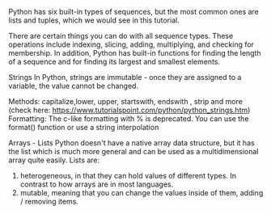 Python has six built-in types of sequences, but the most common ones 
are lists and tuples, which we would see in this tutorial.

There are certain things you can do with all sequence types. 
These operations include indexing, slicing, adding, multiplying, and checking for membership. 
In addition, Python has built-in functions for finding the length of a sequence and for finding its largest and smallest elements.


Strings 
In Python, strings are immutable - once they are assigned to a variable, the value cannot be changed. 

Methods: capitalize,lower, upper, startswith, endswith , strip and more (check here: https://www.tutorialspoint.com/python/python_strings.htm)
Formatting: The c-like formatting with % is deprecated. You can use the format() function or use a string interpolation 


Arrays - Lists
Python doesn't have a native array data structure, but it has the list which is much more general and can be used as a multidimensional array quite easily.
Lists are: 
1. heterogeneous, in that they can hold values of different types. In contrast to how arrays are in most languages.
2. mutable, meaning that you can change the values inside of them, adding / removing items.

